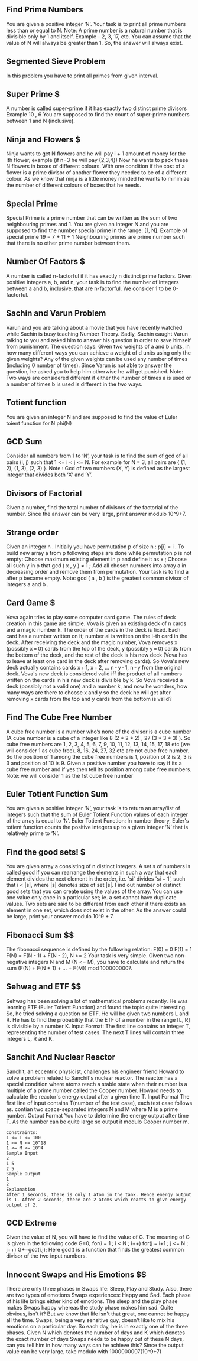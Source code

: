## Find Prime Numbers
You are given a positive integer ‘N’. Your task is to print all prime numbers less than or equal to N.
Note: A prime number is a natural number that is divisible only by 1 and itself. Example - 2, 3, 17, etc.
You can assume that the value of N will always be greater than 1. So, the answer will always exist.

## Segmented Sieve Problem
In this problem you have to print all primes from given interval.

## Super Prime $
A number is called super-prime if it has exactly two distinct prime divisors
Example 10 , 6
You are supposed to find the count of super-prime numbers between 1 and N (inclusive).

## Ninja and Flowers $
Ninja wants to get N flowers and he will pay i + 1 amount of money for the Ith flower, example (if n=3 he will pay {2,3,4})
Now he wants to pack these N flowers in boxes of different colours. With one condition if the cost of a flower is a prime divisor of another flower they needed to be of a different colour.
As we know that ninja is a little money minded he wants to minimize the number of different colours of boxes that he needs.

## Special Prime
Special Prime is a prime number that can be written as the sum of two neighbouring primes and 1.
You are given an integer N and you are supposed to find the number special prime in the range: [1, N].
Example of special prime 19 = 7 + 11 + 1
Neighbouring primes are prime number such that there is no other prime number between them.

## Number Of Factors $
A number is called n-factorful if it has exactly n distinct prime factors. Given positive integers a, b, and n, your task is to find the number of integers between a and b, inclusive, that are n-factorful. We consider 1 to be 0-factorful.

## Sachin and Varun Problem
Varun and you are talking about a movie that you have recently watched while Sachin is busy teaching Number Theory. Sadly, Sachin caught Varun talking to you and asked him to answer his question in order to save himself from punishment. The question says:
Given two weights of a and b units, in how many different ways you can achieve a weight of d units using only the given weights? Any of the given weights can be used any number of times (including 0 number of times).
Since Varun is not able to answer the question, he asked you to help him otherwise he will get punished.
Note: Two ways are considered different if either the number of times a is used or a number of times b is used is different in the two ways.

## Totient function
You are given an integer N and are supposed to find the value of Euler toient function for N phi(N)

## GCD Sum
Consider all numbers from 1 to ‘N’, your task is to find the sum of gcd of all pairs (i, j) such that 1 <= i < j <= N.
For example for N = 3, all pairs are { (1, 2), (1, 3), (2, 3) }.
Note :
Gcd of two numbers (X, Y) is defined as the largest integer that divides both ‘X’ and ‘Y’. 

## Divisors of Factorial
Given a number, find the total number of divisors of the factorial of the number.
Since the answer can be very large, print answer modulo 10^9+7.

## Strange order
Given an integer n . Initially you have permutation p of size n : p[i] = i . To build new array a from p following steps are done while permutation p is not empty:
Choose maximum existing element in p and define it as x ; Choose all such y in p that gcd ( x , y ) ≠ 1 ; Add all chosen numbers into array a in decreasing order and remove them from permutation. Your task is to find a after p became empty.
Note: gcd ( a , b ) is the greatest common divisor of integers a and b .

## Card Game $
Vova again tries to play some computer card game.
The rules of deck creation in this game are simple. Vova is given an existing deck of n cards and a magic number k. The order of the cards in the deck is fixed. Each card has a number written on it; number ai is written on the i-th card in the deck.
After receiving the deck and the magic number, Vova removes x (possibly x = 0) cards from the top of the deck, y (possibly y = 0) cards from the bottom of the deck, and the rest of the deck is his new deck (Vova has to leave at least one card in the deck after removing cards). So Vova's new deck actually contains cards x + 1, x + 2, ... n - y - 1, n - y from the original deck.
Vova's new deck is considered valid iff the product of all numbers written on the cards in his new deck is divisible by k. So Vova received a deck (possibly not a valid one) and a number k, and now he wonders, how many ways are there to choose x and y so the deck he will get after removing x cards from the top and y cards from the bottom is valid?

## Find The Cube Free Number
A cube free number is a number who’s none of the divisor is a cube number (A cube number is a cube of a integer like 8 (2 * 2 * 2) , 27 (3 * 3 * 3) ). So cube free numbers are 1, 2, 3, 4, 5, 6, 7, 9, 10, 11, 12, 13, 14, 15, 17, 18 etc (we will consider 1 as cube free). 8, 16, 24, 27, 32 etc are not cube free number. So the position of 1 among the cube free numbers is 1, position of 2 is 2, 3 is 3 and position of 10 is 9. Given a positive number you have to say if its a cube free number and if yes then tell its position among cube free numbers.
Note: we will consider 1 as the 1st cube free number

## Euler Totient Function Sum
You are given a positive integer ‘N’, your task is to return an array/list of integers such that the sum of Euler Totient Function values of each integer of the array is equal to ‘N’.
Euler Totient Function:
In number theory, Euler's totient function counts the positive integers up to a given integer ‘N’ that is relatively prime to ‘N’.

## Find the good sets! $
You are given array a consisting of n distinct integers. A set s of numbers is called good if you can rearrange the elements in such a way that each element divides the next element in the order, i.e. 'si' divides 'si + 1', such that i < |s|, where |s| denotes size of set |s|.
Find out number of distinct good sets that you can create using the values of the array. You can use one value only once in a particular set; ie. a set cannot have duplicate values. Two sets are said to be different from each other if there exists an element in one set, which does not exist in the other.
As the answer could be large, print your answer modulo 10^9 + 7.

## Fibonacci Sum  $$
The fibonacci sequence is defined by the following relation:
 F(0) = 0
 F(1) = 1
 F(N) = F(N - 1) + F(N - 2), N >= 2
Your task is very simple. Given two non-negative integers N and M (N <= M), you have to calculate and return the sum (F(N) + F(N + 1) + ... + F(M)) mod 1000000007.

## Sehwag and ETF $$
Sehwag has been solving a lot of mathematical problems recently. He was learning ETF (Euler Totient Function) and found the topic quite interesting. So, he tried solving a question on ETF. He will be given two numbers L and R. He has to find the probability that the ETF of a number in the range [L, R] is divisible by a number K.
Input Format:
The first line contains an integer T, representing the number of test cases.
The next T lines will contain three integers L, R and K.

## Sanchit And Nuclear Reactor
Sanchit, an eccentric physicist, challenges his engineer friend Howard to solve a problem related to Sanchit's nuclear reactor. The reactor has a special condition where atoms reach a stable state when their number is a multiple of a prime number called the Cooper number. Howard needs to calculate the reactor's energy output after a given time T.
Input Format
The first line of input contains T(number of the test case), each test case follows as.
contian two space-separated integers N and M where M is a prime number.
Output Format
You have to determine the energy output after time T. As the number can be quite large so output it modulo Cooper number m.
```
Constraints:
1 <= T <= 100
1 <= N <= 10^18
1 <= M <= 10^4
Sample Input
2
1 5
2 5
Sample Output
1
2
Explanation
After 1 seconds, there is only 1 atom in the tank. Hence energy output is 1. After 2 seconds, there are 2 atoms which reacts to give energy output of 2.
```
## GCD Extreme
Given the value of N, you will have to find the value of G. The meaning of G is given in the following code
G=0;
for(i = 1 ; i < N ; i++)
   for(j = i+1 ; j <= N ; j++) 
       G+=gcd(i,j);
Here gcd() is a function that finds the greatest common divisor of the two input numbers.

## Innocent Swaps and His Emotions $$
There are only three phases in Swaps life: Sleep, Play and Study. Also, there are two types of emotions Swaps experiences: Happy and Sad. Each phase of his life brings either kind of emotions.
The sleep and the play phase makes Swaps happy whereas the study phase makes him sad. Quite obvious, isn't it? But we know that life isn't that great, one cannot be happy all the time.
Swaps, being a very sensitive guy, doesn't like to mix his emotions on a particular day. So each day, he is in exactly one of the three phases.
Given N which denotes the number of days and K which denotes the exact number of days Swaps needs to be happy out of these N days, can you tell him in how many ways can he achieve this? Since the output value can be very large, take modulo with 1000000007(10^9+7)
